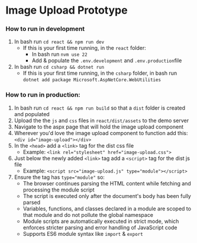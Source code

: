 # Image Upload Prototype

### How to run in development
1. In bash run `cd react && npm run dev`
    - If this is your first time running, in the `react` folder:
        - In bash run `nvm use 22`
        - Add & populate the `.env.development` and `.env.production`file
1. In bash run `cd csharp && dotnet run`
    - If this is your first time running, in the `csharp` folder, in bash run `dotnet add package Microsoft.AspNetCore.WebUtilities`


### How to run in production:
1. In bash run `cd react && npm run build` so that a `dist` folder is created and populated
1. Upload the  the `js` and `css` files in `react/dist/assets` to the demo server
1. Navigate to the aspx page that will hold the image upload component
1. Wherever you'd love the image upload component to function add this: `<div id="image-upload"></div>`
1. In the `<head>` add a `<link>` tag for the dist css file
    * Example: `<link rel="stylesheet" href="image-upload.css">`
1. Just below the newly added `<link>` tag add a `<script>` tag for the dist js file
    * Example: `<script src="image-upload.js" type="module"></script>`
1. Ensure the tag has `type="module"` so:
    * The browser continues parsing the HTML content while fetching and processing the module script
    * The script is executed only after the document's body has been fully parsed
    * Variables, functions, and classes declared in a module are scoped to that module and do not pollute the global namespace
    * Module scripts are automatically executed in strict mode, which enforces stricter parsing and error handling of JavaScript code
    * Supports ES6 module syntax like `import` & `export`